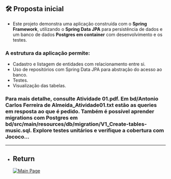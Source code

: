 ## 🛠️ **Proposta inicial**

- Este projeto demonstra uma aplicação construída com o **Spring Framework**, utilizando o **Spring Data JPA** para persistência de dados e um banco de dados **Postgres em container** com desenvolvimento e os testes.

### A estrutura da aplicação permite:

- Cadastro e listagem de entidades com relacionamento entre si.
- Uso de repositórios com Spring Data JPA para abstração do acesso ao banco.
- Testes.
- Visualização das tabelas.

### Para mais detalhe, consulte Atividade 01.pdf. Em bd/Antonio Carlos Ferreira de Almeida_Atividade01.txt estão as queries em resposta ao que é pedido. Também é possível aprender migrations com Postgres em bd/src/main/resources/db/migration/V1_Create-tables-music.sql. Explore testes unitários e verifique a cobertura com Jococo...

---

- ## Return
  [![Main Page](https://img.shields.io/badge/Main-Page?style=for-the-badge&logo=github&logoColor=white)](https://github.com/alfecjo/java-spring-testes/tree/main)

